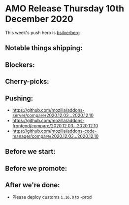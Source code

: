 # AMO Release Thursday 10th December 2020

This week's push hero is [bsilverberg](https://github.com/bobsilverberg)

## Notable things shipping:

## Blockers:

## Cherry-picks:

## Pushing:

- https://github.com/mozilla/addons-server/compare/2020.12.03...2020.12.10
- https://github.com/mozilla/addons-frontend/compare/2020.12.03...2020.12.10
- https://github.com/mozilla/addons-code-manager/compare/2020.12.03...2020.12.10

## Before we start:

## Before we promote:

## After we're done:

- Please deploy customs `1.16.0` to -prod
